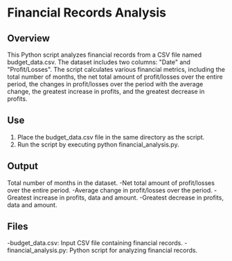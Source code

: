 # Financial Records Analysis

## Overview

This Python script analyzes financial records from a CSV file named budget_data.csv. 
The dataset includes two columns: "Date" and "Profit/Losses". The script calculates various financial metrics,
including the total number of months, the net total amount of profit/losses over the entire period, 
the changes in profit/losses over the period with the average change, the greatest increase in profits, 
and the greatest decrease in profits.

##  Use
1. Place the budget_data.csv file in the same directory as the script.
2. Run the script by executing python financial_analysis.py.

## Output

Total number of months in the dataset.
-Net total amount of profit/losses over the entire period.
-Average change in profit/losses over the period.
-Greatest increase in profits, data and amount.
-Greatest decrease in profits, data and amount.

## Files

-budget_data.csv: Input CSV file containing financial records.
-financial_analysis.py: Python script for analyzing financial records.
